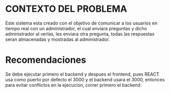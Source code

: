 # CONTEXTO DEL PROBLEMA
Este sistema esta creado con el objetivo de comunicar a los usuarios en tiempo real con un administrador, el cual
enviara preguntas y dicho administrador al verlas, les enviara otra pregunta, todas las respuestas seran almacenadas y 
mostradas al administrador. 


# Recomendaciones

Se debe ejecutar primero el backend y despues el frontend, pues REACT usa como puerto por defecto el 3000 y el backend 
usara el 3000, entonces para evitar conflictos en la ejecucion, correr primero el backend. 